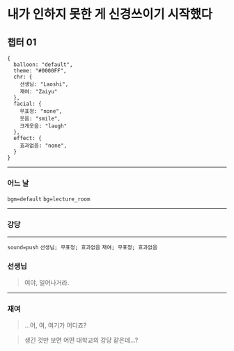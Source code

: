 
# 내가 인하지 못한 게 신경쓰이기 시작했다

## 챕터 01

```
{
  balloon: "default",
  theme: "#0000FF",
  chr: {
    선생님: "Laoshi",
    재여: "Zaiyu"
  },
  facial: {
    무표정: "none",
    웃음: "smile",
    크게웃음: "laugh"
  },
  effect: {
    효과없음: "none",
  }
}
```

---

### 어느 날
`bgm=default` `bg=lecture_room`

---

### 강당

---

`sound=push` `선생님; 무표정; 효과없음` `재여; 무표정; 효과없음`

### 선생님
> 여야, 일어나거라.

---

### 재여
> ...어, 여, 여기가 어디죠?

> 생긴 것만 보면 어떤 대학교의 강당 같은데...?
